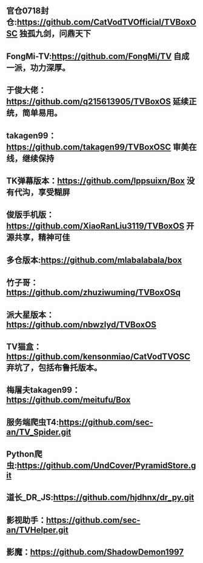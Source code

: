 ## 官仓0718封仓:https://github.com/CatVodTVOfficial/TVBoxOSC  独孤九剑，问鼎天下

## FongMi-TV:https://github.com/FongMi/TV  自成一派，功力深厚。

## 于俊大佬：https://github.com/q215613905/TVBoxOS  延续正统，简单易用。

## takagen99：https://github.com/takagen99/TVBoxOSC  审美在线，继续保持

## TK弹幕版本：https://github.com/lppsuixn/Box  没有代沟，享受糊屏

## 俊版手机版：https://github.com/XiaoRanLiu3119/TVBoxOS  开源共享，精神可佳

## 多仓版本:https://github.com/mlabalabala/box

## 竹子哥：https://github.com/zhuziwuming/TVBoxOSq  

## 派大星版本：https://github.com/nbwzlyd/TVBoxOS

## TV猫盒：https://github.com/kensonmiao/CatVodTVOSC  弃坑了，包括布鲁托版本。

## 梅屠夫takagen99：https://github.com/meitufu/Box

## 服务端爬虫T4:https://github.com/sec-an/TV_Spider.git

## Python爬虫:https://github.com/UndCover/PyramidStore.git

## 道长_DR_JS:https://github.com/hjdhnx/dr_py.git

## 影视助手：https://github.com/sec-an/TVHelper.git

## 影魔：https://github.com/ShadowDemon1997  
